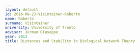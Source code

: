 ```yaml
---
layout: default 
id: 2016-08-23-Visintainer-Roberto
name: Roberto
surname: Visintainer
university: University of Trento
advisor: Jurman Giuseppe
year: 2013
title: Distances and Stability in Biological Network Theory
---
```

